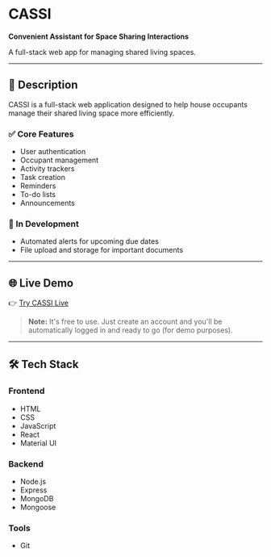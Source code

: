 # CASSI

**Convenient Assistant for Space Sharing Interactions**

A full-stack web app for managing shared living spaces.

---

## 📝 Description

CASSI is a full-stack web application designed to help house occupants manage their shared living space more efficiently.

### ✅ Core Features

- User authentication
- Occupant management
- Activity trackers
- Task creation
- Reminders
- To-do lists
- Announcements

### 🚧 In Development

- Automated alerts for upcoming due dates
- File upload and storage for important documents

---

## 🌐 Live Demo

👉 [Try CASSI Live](https://cassi-fbe1.onrender.com/)

> **Note:** It's free to use. Just create an account and you'll be automatically logged in and ready to go (for demo purposes).

---

## 🛠 Tech Stack

### Frontend

- HTML  
- CSS  
- JavaScript  
- React  
- Material UI  

### Backend

- Node.js  
- Express  
- MongoDB  
- Mongoose  

### Tools

- Git  

